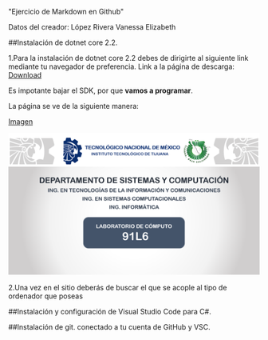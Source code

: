 "Ejercicio de Markdown en Github"


Datos del creador: López Rivera Vanessa Elizabeth


##Instalación de dotnet core 2.2.

1.Para la instalación de dotnet core 2.2 debes de dirigirte al siguiente link mediante tu navegador de preferencia. 
Link a la página de descarga: [Download](https://dotnet.microsoft.com/download/dotnet-core/2.2) 

Es impotante bajar el SDK, por que **vamos a programar**.

La página se ve de la siguiente manera:

[Imagen](./img/colocar-el-nombre-de-la-imagen)

![Imag](./Img/91l6.png)

2.Una vez en el sitio deberás de buscar el que se acople al tipo de ordenador que poseas

##Instalación y configuración de Visual Studio Code para C#.

##Instalación de git. conectado a tu cuenta de GitHub y VSC.
